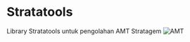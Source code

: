 # Stratatools
Library Stratatools untuk pengolahan AMT Stratagem
![AMT](https://user-images.githubusercontent.com/47917349/169684005-2de5dc21-5270-492d-99fe-282f593ae273.png)
